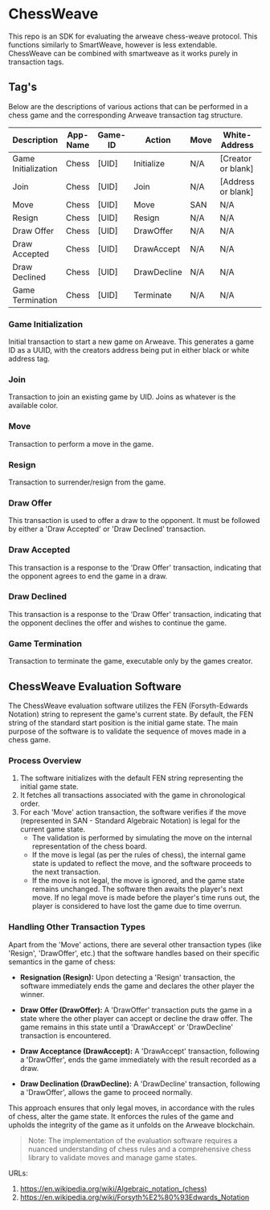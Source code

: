 # ChessWeave
This repo is an SDK for evaluating the arweave chess-weave protocol. This functions similarly to SmartWeave, however is less extendable. ChessWeave can be combined with smartweave as it works purely in transaction tags.

## Tag's

Below are the descriptions of various actions that can be performed in a chess game and the corresponding Arweave transaction tag structure.

| Description         | App-Name | Game-ID |    Action   |  Move  |  White-Address       |  Black-Address       |
|---------------------|----------|---------|-------------|--------|----------------------|----------------------|
| Game Initialization | Chess    | [UID]   | Initialize  |  N/A   | [Creator or blank]   | [Creator or blank]   | 
| Join                | Chess    | [UID]   |    Join     |  N/A   | [Address or blank]   | [Address or blank]   |
| Move                | Chess    | [UID]   |    Move     |  SAN   |         N/A          |          N/A         |
| Resign              | Chess    | [UID]   |   Resign    |  N/A   |         N/A          |          N/A         |
| Draw Offer          | Chess    | [UID]   |  DrawOffer  |  N/A   |         N/A          |          N/A         |
| Draw Accepted       | Chess    | [UID]   |  DrawAccept |  N/A   |         N/A          |          N/A         |
| Draw Declined       | Chess    | [UID]   | DrawDecline |  N/A   |         N/A          |          N/A         |
| Game Termination    | Chess    | [UID]   |  Terminate  |  N/A   |         N/A          |          N/A         |

### Game Initialization

Initial transaction to start a new game on Arweave. This generates a game ID as a UUID, with the creators address being put in either black or white address tag.

### Join

Transaction to join an existing game by UID. Joins as whatever is the available color.

### Move

Transaction to perform a move in the game.

### Resign

Transaction to surrender/resign from the game.

### Draw Offer

This transaction is used to offer a draw to the opponent. It must be followed by either a 'Draw Accepted' or 'Draw Declined' transaction.

### Draw Accepted

This transaction is a response to the 'Draw Offer' transaction, indicating that the opponent agrees to end the game in a draw.

### Draw Declined

This transaction is a response to the 'Draw Offer' transaction, indicating that the opponent declines the offer and wishes to continue the game.

### Game Termination

Transaction to terminate the game, executable only by the games creator.

## ChessWeave Evaluation Software

The ChessWeave evaluation software utilizes the FEN (Forsyth-Edwards Notation) string to represent the game's current state. By default, the FEN string of the standard start position is the initial game state. The main purpose of the software is to validate the sequence of moves made in a chess game.

### Process Overview

1. The software initializes with the default FEN string representing the initial game state.
2. It fetches all transactions associated with the game in chronological order.
3. For each 'Move' action transaction, the software verifies if the move (represented in SAN - Standard Algebraic Notation) is legal for the current game state.
   - The validation is performed by simulating the move on the internal representation of the chess board.
   - If the move is legal (as per the rules of chess), the internal game state is updated to reflect the move, and the software proceeds to the next transaction.
   - If the move is not legal, the move is ignored, and the game state remains unchanged. The software then awaits the player's next move. If no legal move is made before the player's time runs out, the player is considered to have lost the game due to time overrun.

### Handling Other Transaction Types

Apart from the 'Move' actions, there are several other transaction types (like 'Resign', 'DrawOffer', etc.) that the software handles based on their specific semantics in the game of chess:

- **Resignation (Resign):** Upon detecting a 'Resign' transaction, the software immediately ends the game and declares the other player the winner.

- **Draw Offer (DrawOffer):** A 'DrawOffer' transaction puts the game in a state where the other player can accept or decline the draw offer. The game remains in this state until a 'DrawAccept' or 'DrawDecline' transaction is encountered.

- **Draw Acceptance (DrawAccept):** A 'DrawAccept' transaction, following a 'DrawOffer', ends the game immediately with the result recorded as a draw.

- **Draw Declination (DrawDecline):** A 'DrawDecline' transaction, following a 'DrawOffer', allows the game to proceed normally.

This approach ensures that only legal moves, in accordance with the rules of chess, alter the game state. It enforces the rules of the game and upholds the integrity of the game as it unfolds on the Arweave blockchain.

> Note: The implementation of the evaluation software requires a nuanced understanding of chess rules and a comprehensive chess library to validate moves and manage game states.




URLs:
1. https://en.wikipedia.org/wiki/Algebraic_notation_(chess)
2. https://en.wikipedia.org/wiki/Forsyth%E2%80%93Edwards_Notation


